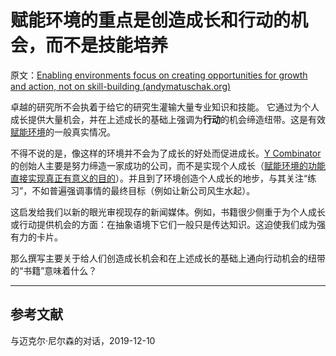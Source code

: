 # 赋能环境的重点是创造成长和行动的机会，而不是技能培养

原文：[Enabling environments focus on creating opportunities for growth and action, not on skill-building (andymatuschak.org)](https://notes.andymatuschak.org/z5th5bWm6VhB6PPbYB97gUKMdnaZe5atntRza)

卓越的研究所不会执着于给它的研究生灌输大量专业知识和技能。 它通过为个人成长提供大量机会，并在上述成长的基础上强调为**行动**的机会缔造纽带。这是有效[赋能环境](https://notes.andymatuschak.org/z3DaBP4vN1dutjUgrk3jbEeNxScccvDCxDgXe)的一般真实情况。

不得不说的是，像这样的环境并不会为了成长的好处而促进成长。[Y Combinator](https://notes.andymatuschak.org/z2kQbKXThuY4FrdXVcE7JCt974sPATVhSpita)的创始人主要是努力缔造一家成功的公司，而不是实现个人成长（[赋能环境的功能直接实现真正有意义的目的](https://notes.andymatuschak.org/z7wh92mfgXNTLk8AhaaLxsViQuzqGY5cV56Vm)）。并且到了环境创造个人成长的地步，与其关注“练习”，不如普遍强调事情的最终目标（例如让新公司风生水起）。

这启发给我们以新的眼光审视现存的新闻媒体。例如，书籍很少侧重于为个人成长或行动提供机会的方面：在抽象语境下它们一般只是传达知识。这迫使我们成为强有力的卡片。

那么撰写主要关于给人们创造成长机会和在上述成长的基础上通向行动机会的纽带的“书籍”意味着什么？

------

## 参考文献

与迈克尔·尼尔森的对话，2019-12-10